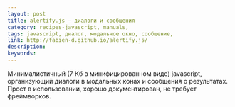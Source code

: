 ```yaml
---
layout: post
title: alertify.js — диалоги и сообщения
category: recipes-javascript, manuals, 
tags: javascript, диалог, модальное окно, сообщение, 
link: http://fabien-d.github.io/alertify.js/
description: 
keywords: 
---
```


<p>Минималистичный (7 Кб в минифицированном виде) javascript, организующий диалоги в модальных конах и сообщения о результатах. Прост в использовании, хорошо документирован, не требует фреймворков.</p>
